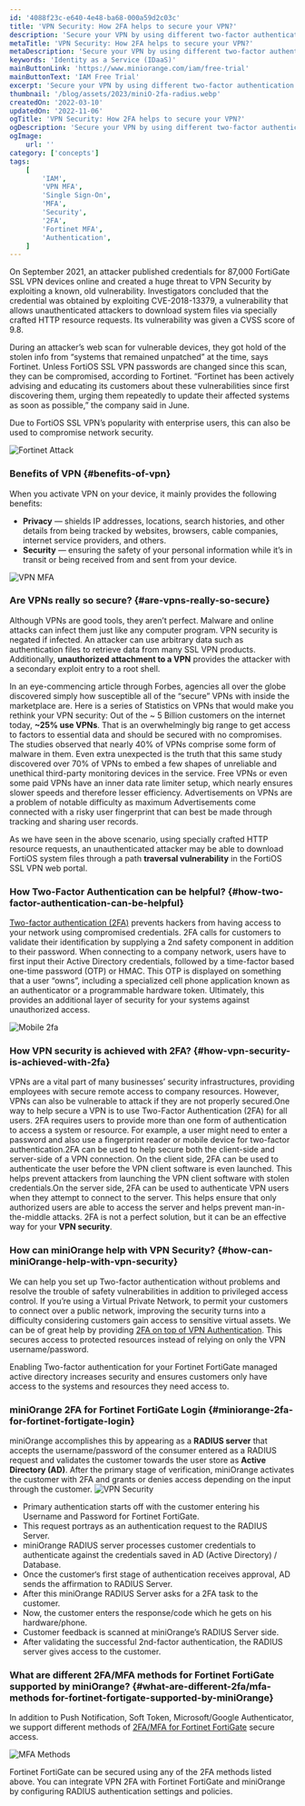 ```yaml
---
id: '4088f23c-e640-4e48-ba68-000a59d2c03c'
title: 'VPN Security: How 2FA helps to secure your VPN?'
description: 'Secure your VPN by using different two-factor authentication methods for Fortinet FortiGate﻿ SSL VPN security, How you can use 2FA for VPN.'
metaTitle: 'VPN Security: How 2FA helps to secure your VPN?'
metaDescription: 'Secure your VPN by using different two-factor authentication methods for Fortinet FortiGate﻿ SSL VPN security, How you can use 2FA for VPN.'
keywords: 'Identity as a Service (IDaaS)'
mainButtonLink: 'https://www.miniorange.com/iam/free-trial'
mainButtonText: 'IAM Free Trial'
excerpt: 'Secure your VPN by using different two-factor authentication methods for Fortinet FortiGate﻿ SSL VPN security, How you can use 2FA for VPN.'
thumbnail: '/blog/assets/2023/miniO-2fa-radius.webp'
createdOn: '2022-03-10'
updatedOn: '2022-11-06'
ogTitle: 'VPN Security: How 2FA helps to secure your VPN?'
ogDescription: 'Secure your VPN by using different two-factor authentication methods for Fortinet FortiGate﻿ SSL VPN security, How you can use 2FA for VPN.'
ogImage:
    url: ''
category: ['concepts']
tags:
    [
		'IAM',
        'VPN MFA',
        'Single Sign-On',
        'MFA',
        'Security',
        '2FA',
        'Fortinet MFA',
        'Authentication',
    ]
---
```


On September 2021, an attacker published credentials for 87,000 FortiGate SSL VPN devices online and created a huge threat to VPN Security by exploiting a known, old vulnerability. Investigators concluded that the credential was obtained by exploiting CVE-2018-13379, a vulnerability that allows unauthenticated attackers to download system files via specially crafted HTTP resource requests. Its vulnerability was given a CVSS score of 9.8.

During an attacker’s web scan for vulnerable devices, they got hold of the stolen info from “systems that remained unpatched” at the time, says Fortinet. Unless FortiOS SSL VPN passwords are changed since this scan, they can be compromised, according to Fortinet. “Fortinet has been actively advising and educating its customers about these vulnerabilities since first discovering them, urging them repeatedly to update their affected systems as soon as possible,” the company said in June.

Due to FortiOS SSL VPN’s popularity with enterprise users, this can also be used to compromise network security.

![Fortinet Attack]("/blog/assets/2023/fortinet-attack.webp")

### Benefits of VPN {#benefits-of-vpn}
When you activate VPN on your device, it mainly provides the following benefits:

- **Privacy** — shields IP addresses, locations, search histories, and other details from being tracked by websites, browsers, cable companies, internet service providers, and others.
- **Security** — ensuring the safety of your personal information while it’s in transit or being received from and sent from your device.

![VPN MFA]("/blog/assets/2023/vpn.webp") 

### Are VPNs really so secure? {#are-vpns-really-so-secure}
Although VPNs are good tools, they aren’t perfect. Malware and online attacks can infect them just like any computer program. VPN security is negated if infected. An attacker can use arbitrary data such as authentication files to retrieve data from many SSL VPN products. Additionally, **unauthorized attachment to a VPN** provides the attacker with a secondary exploit entry to a root shell.

In an eye-commencing article through Forbes, agencies all over the globe discovered simply how susceptible all of the “secure” VPNs with inside the marketplace are. Here is a series of Statistics on VPNs that would make you rethink your VPN security: Out of the ~ 5 Billion customers on the internet today, **~25% use VPNs**. That is an overwhelmingly big range to get access to factors to essential data and should be secured with no compromises. The studies observed that nearly 40% of VPNs comprise some form of malware in them. Even extra unexpected is the truth that this same study discovered over 70% of VPNs to embed a few shapes of unreliable and unethical third-party monitoring devices in the service. Free VPNs or even some paid VPNs have an inner data rate limiter setup, which nearly ensures slower speeds and therefore lesser efficiency. Advertisements on VPNs are a problem of notable difficulty as maximum Advertisements come connected with a risky user fingerprint that can best be made through tracking and sharing user records.

As we have seen in the above scenario, using specially crafted HTTP resource requests, an unauthenticated attacker may be able to download FortiOS system files through a path **traversal vulnerability** in the FortiOS SSL VPN web portal.

### How Two-Factor Authentication can be helpful? {#how-two-factor-authentication-can-be-helpful}
[Two-factor authentication (2FA)](https://www.miniorange.com/products/two-factor-authentication-(2fa)) prevents hackers from having access to your network using compromised credentials. 2FA calls for customers to validate their identification by supplying a 2nd safety component in addition to their password. When connecting to a company network, users have to first input their Active Directory credentials, followed by a time-factor based one-time password (OTP) or HMAC. This OTP is displayed on something that a user “owns”, including a specialized cell phone application known as an authenticator or a programmable hardware token. Ultimately, this provides an additional layer of security for your systems against unauthorized access.

![Mobile 2fa]("/blog/assets/2023/2fa-mobile.webp")

### How VPN security is achieved with 2FA? {#how-vpn-security-is-achieved-with-2fa}
VPNs are a vital part of many businesses’ security infrastructures, providing employees with secure remote access to company resources. However, VPNs can also be vulnerable to attack if they are not properly secured.One way to help secure a VPN is to use Two-Factor Authentication (2FA) for all users. 2FA requires users to provide more than one form of authentication to access a system or resource. For example, a user might need to enter a password and also use a fingerprint reader or mobile device for two-factor authentication.2FA can be used to help secure both the client-side and server-side of a VPN connection. On the client side, 2FA can be used to authenticate the user before the VPN client software is even launched. This helps prevent attackers from launching the VPN client software with stolen credentials.On the server side, 2FA can be used to authenticate VPN users when they attempt to connect to the server. This helps ensure that only authorized users are able to access the server and helps prevent man-in-the-middle attacks. 2FA is not a perfect solution, but it can be an effective way for your **VPN security**.

### How can miniOrange help with VPN Security? {#how-can-miniOrange-help-with-vpn-security}
We can help you set up Two-factor authentication without problems and resolve the trouble of safety vulnerabilities in addition to privileged access control. If you’re using a Virtual Private Network, to permit your customers to connect over a public network, improving the security turns into a difficulty considering customers gain access to sensitive virtual assets. We can be of great help by providing [2FA on top of VPN Authentication](https://www.miniorange.com/iam/solutions/vpn-mfa-multi-factor-authentication). This secures access to protected resources instead of relying on only the VPN username/password.

Enabling Two-factor authentication for your Fortinet FortiGate managed active directory increases security and ensures customers only have access to the systems and resources they need access to.
### miniOrange 2FA for Fortinet FortiGate Login {#miniorange-2fa-for-fortinet-fortigate-login}
miniOrange accomplishes this by appearing as a **RADIUS server** that accepts the username/password of the consumer entered as a RADIUS request and validates the customer towards the user store as **Active Directory (AD)**. After the primary stage of verification, miniOrange activates the customer with 2FA and grants or denies access depending on the input through the customer.
![VPN Security]("/blog/assets/2023/miniO-2fa-radius.webp")

- Primary authentication starts off with the customer entering his Username and Password for Fortinet FortiGate.
- This request portrays as an authentication request to the RADIUS Server.
- miniOrange RADIUS server processes customer credentials to authenticate against the credentials saved in AD (Active Directory) / Database.
- Once the customer‘s first stage of authentication receives approval, AD sends the affirmation to RADIUS Server.
- After this miniOrange RADIUS Server asks for a 2FA task to the customer.
- Now, the customer enters the response/code which he gets on his hardware/phone.
- Customer feedback is scanned at miniOrange’s RADIUS Server side.
- After validating the successful 2nd-factor authentication, the RADIUS server gives access to the customer.

### What are different 2FA/MFA methods for Fortinet FortiGate supported by miniOrange? {#what-are-different-2fa/mfa-methods for-fortinet-fortigate-supported-by-miniOrange}
In addition to Push Notification, Soft Token, Microsoft/Google Authenticator, we support different methods of [2FA/MFA for Fortinet FortiGate](https://www.miniorange.com/iam/integrations/fortinet-multi-factor-authentication-mfa) secure access.

![MFA Methods]("blog/assets/2023/mfa-method.webp")

Fortinet FortiGate can be secured using any of the 2FA methods listed above. You can integrate VPN 2FA with Fortinet FortiGate and miniOrange by configuring RADIUS authentication settings and policies.

